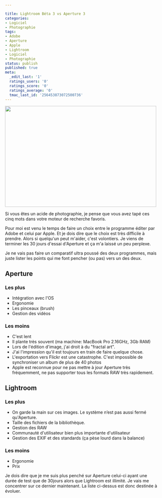 ```yaml
---

title: Lightroom Béta 3 vs Aperture 3
categories:
- Logiciel
- Photographie
tags:
- Adobe
- Aperture
- Apple
- Lightroom
- Logiciel
- Photographie
status: publish
published: true
meta:
  _edit_last: '1'
  ratings_users: '0'
  ratings_score: '0'
  ratings_average: '0'
  tmac_last_id: '256453873072500736'
---
```

<img class="alignnone size-full wp-image-1532" title="LR3 vs A3" src="https://dlgjp9x71cipk.cloudfront.net/2010/03/LR3vsA3.jpg" alt="" width="500" height="333" />

Si vous êtes un acide de photographie, je pense que vous avez tapé ces cinq mots dans votre moteur de recherche favoris.

Pour moi est venu le temps de faire un choix entre le programme éditer par Adobe et celui par Apple. Et je dois dire que le choix est très difficile à prendre. Alors si quelqu'un peut m'aider, c'est volontiers. Je viens de terminer les 30 jours d'essai d'Aperture et ça m'a laissé un peu perplexe.

<!--more-->

Je ne vais pas faire un comparatif ultra poussé des deux programmes, mais juste lister les points qui me font pencher (ou pas) vers un des deux.
<h2>Aperture</h2>
<h3>Les plus</h3>
<ul>
	<li>Intégration avec l'OS</li>
	<li>Ergonomie</li>
	<li>Les pinceaux (brush)</li>
	<li>Gestion des vidéos</li>
</ul>
<h3>Les moins</h3>
<ul>
	<li>C'est lent</li>
	<li>Il plante très souvent (ma machine: MacBook Pro 2.16GHz, 3Gb RAM)</li>
	<li>Lors de l'édition d'image, j'ai droit à du "fractal art".</li>
	<li>J'ai l'impression qu'il est toujours en train de faire quelque chose.</li>
	<li>L'exportation vers Flickr est une catastrophe. C'est impossible de synchroniser un album de plus de 40 photos</li>
	<li>Apple est reconnue pour ne pas mettre à jour Aperture très fréquemment, ne pas supporter tous les formats RAW très rapidement.</li>
</ul>
<h2>Lightroom</h2>
<h3>Les plus</h3>
<ul>
	<li>On garde la main sur ces images. Le système n’est pas aussi fermé qu'Aperture.</li>
	<li>Taille des fichiers de la bibliothèque.</li>
	<li>Gestion des RAW</li>
	<li>Communauté d'utilisateur bien plus importante d'utilisateur</li>
	<li>Gestion des EXIF et des standards (ça pèse lourd dans la balance)</li>
</ul>
<h3>Les moins</h3>
<ul>
	<li>Ergonomie</li>
	<li>Prix</li>
</ul>
Je dois dire que je me suis plus penché sur Aperture celui-ci ayant une durée de test que de 30jours alors que Lightroom est illimité. Je vais me concentrer sur ce dernier maintenant. La liste ci-dessus est donc destinée à évoluer.
